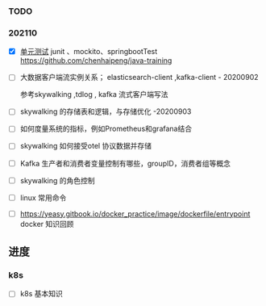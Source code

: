 ### TODO

### 202110

- [x] [单元测试](https://www.cnblogs.com/Ming8006/p/6297333.html ) junit 、mockito、springbootTest https://github.com/chenhaipeng/java-training

- [ ] 大数据客户端流实例关系； elasticsearch-client ,kafka-client - 20200902

  参考skywalking ,tdlog , kafka 流式客户端写法

- [ ] skywalking 的存储表和逻辑，与存储优化 -20200903

- [ ] 如何度量系统的指标，例如Prometheus和grafana结合

- [ ] skywalking 如何接受otel 协议数据并存储

- [ ] Kafka 生产者和消费者变量控制有哪些，groupID，消费者组等概念

- [ ] skywalking 的角色控制

- [ ] linux 常用命令

- [ ] https://yeasy.gitbook.io/docker_practice/image/dockerfile/entrypoint docker 知识回顾



## 进度

### k8s
- [ ] k8s 基本知识

  

